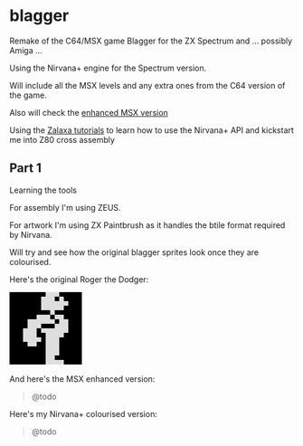 # blagger

Remake of the C64/MSX game Blagger for the ZX Spectrum and ... possibly Amiga ...

Using the Nirvana+ engine for the Spectrum version.

Will include all the MSX levels and any extra ones from the C64 version of the game.

Also will check the [enhanced MSX version](https://sites.google.com/site/msxpage/msx-developed-software/blagger-enhanced-version)

Using the [Zalaxa tutorials](https://seven-fff.com/blog/) to learn how to use the Nirvana+ API and kickstart me into Z80 cross assembly

## Part 1

Learning the tools

For assembly I'm using ZEUS.

For artwork I'm using ZX Paintbrush as it handles the btile format required by Nirvana.

Will try and see how the original blagger sprites look once they are colourised.

Here's the original Roger the Dodger:

![Roger the Dodger](/resources/images/blagger_msx.gif)


And here's the MSX enhanced version:

> @todo

Here's my Nirvana+ colourised version:

> @todo

